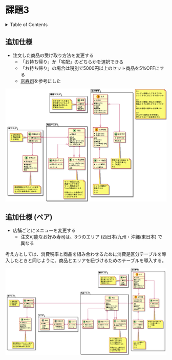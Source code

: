 # 課題3

<!-- START doctoc generated TOC please keep comment here to allow auto update -->
<!-- DON'T EDIT THIS SECTION, INSTEAD RE-RUN doctoc TO UPDATE -->
<details>
<summary>Table of Contents</summary>

- [追加仕様](#%E8%BF%BD%E5%8A%A0%E4%BB%95%E6%A7%98)
- [追加仕様 (ペア)](#%E8%BF%BD%E5%8A%A0%E4%BB%95%E6%A7%98-%E3%83%9A%E3%82%A2)

</details>
<!-- END doctoc generated TOC please keep comment here to allow auto update -->

## 追加仕様

- 注文した商品の受け取り方法を変更する
  - 「お持ち帰り」か「宅配」のどちらかを選択できる
  - 「お持ち帰り」の場合は税別で5000円以上のセット商品を5%OFFにする
  - [京寿司](http://kyousushi.co.jp/shop/deliverymenu.html)を参考にした

![](../assets/task_3/sushi.png)

## 追加仕様 (ペア)

- 店舗ごとにメニューを変更する
  - 注文可能なお好み寿司は、3つのエリア (西日本/九州・沖縄/東日本) で異なる

考え方としては、消費税率と商品を組み合わせるために消費是区分テーブルを導入したときと同じように、商品とエリアを紐づけるためのテーブルを導入する。

![](../assets/task_3/sushi-pair.png)
